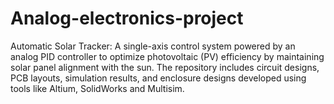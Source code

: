 # Analog-electronics-project
Automatic Solar Tracker: A single-axis control system powered by an analog PID controller to optimize photovoltaic (PV) efficiency by maintaining solar panel alignment with the sun. The repository includes circuit designs, PCB layouts, simulation results, and enclosure designs developed using tools like Altium, SolidWorks and Multisim.
